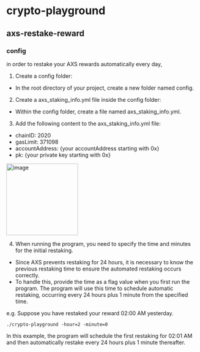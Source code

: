# crypto-playground

## axs-restake-reward
### config
in order to restake your AXS rewards automatically every day,

1. Create a config folder:
- In the root directory of your project, create a new folder named config.

2. Create a axs_staking_info.yml file inside the config folder:
- Within the config folder, create a file named axs_staking_info.yml.

3. Add the following content to the axs_staking_info.yml file:
- chainID: 2020
- gasLimit: 371098
- accountAddress: {your accountAddress starting with 0x}
- pk: {your private key starting with 0x}

<img width="187" alt="image" src="https://github.com/user-attachments/assets/c8c7eec3-dea0-40c4-8dac-50272358922d">

4. When running the program, you need to specify the time and minutes for the initial restaking. 
- Since AXS prevents restaking for 24 hours, it is necessary to know the previous restaking time to ensure the automated restaking occurs correctly.
- To handle this, provide the time as a flag value when you first run the program. The program will use this time to schedule automatic restaking, occurring every 24 hours plus 1 minute from the specified time.

e.g. Suppose you have restaked your reward 02:00 AM yesterday.

```
./crypto-playground -hour=2 -minute=0
```

In this example, the program will schedule the first restaking for 02:01 AM and then automatically restake every 24 hours plus 1 minute thereafter.
